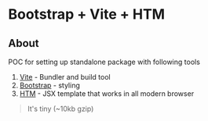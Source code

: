 # Bootstrap + Vite + HTM

## About
POC for setting up standalone package with following tools
1. [Vite](https://vitejs.dev/) - Bundler and build tool
2. [Bootstrap](https://getbootstrap.com/) - styling
3. [HTM](https://github.com/developit/htm) - JSX template that works in all modern browser

> It's tiny (~10kb gzip)
